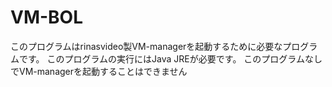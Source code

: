 # VM-BOL
このプログラムはrinasvideo製VM-managerを起動するために必要なプログラムです。
このプログラムの実行にはJava JREが必要です。
このプログラムなしでVM-managerを起動することはできません
